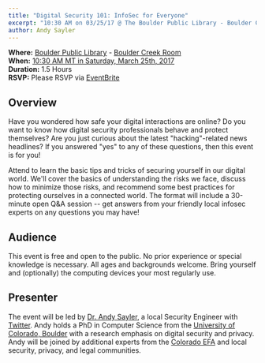 ```yaml
---
title: "Digital Security 101: InfoSec for Everyone"
excerpt: "10:30 AM on 03/25/17 @ The Boulder Public Library - Boulder Creek Room"
author: Andy Sayler
---
```


**Where:** [Boulder Public Library](https://boulderlibrary.org/locations/main/)
         - [Boulder Creek Room](https://boulderlibrary.org/services/meeting-rooms/main-library-meeting-room-maps/)  
**When:** [10:30 AM MT in Saturday, March 25th, 2017](https://www.eventbrite.com/e/digital-security-101-infosec-for-everyone-tickets-32679647706)  
**Duration:** 1.5 Hours  
**RSVP:** Please RSVP via [EventBrite](https://www.eventbrite.com/e/digital-security-101-infosec-for-everyone-tickets-32679647706)

Overview
--------

Have you wondered how safe your digital interactions are online? Do
you want to know how digital security professionals behave and protect
themselves? Are you just curious about the latest "hacking"-related
news headlines? If you answered "yes" to any of these questions, then
this event is for you!

Attend to learn the basic tips and tricks of securing yourself in our
digital world. We'll cover the basics of understanding the risks we
face, discuss how to minimize those risks, and recommend some best
practices for protecting ourselves in a connected world. The format
will include a 30-minute open Q&A session -- get answers from your
friendly local infosec experts on any questions you may have!

Audience
--------

This event is free and open to the public. No prior experience or
special knowledge is necessary. All ages and backgrounds
welcome. Bring yourself and (optionally) the computing devices your
most regularly use.

Presenter
---------

The event will be led by [Dr. Andy
Sayler](https://www.andysayler.com), a local Security Engineer with
[Twitter](https://www.twitter.com). Andy holds a PhD in Computer
Science from the [University of Colorado,
Boulder](http://www.colorado.edu) with a research emphasis on digital
security and privacy. Andy will be joined by additional experts from
the [Colorado EFA](http://efacolorado.com) and local security,
privacy, and legal communities.
